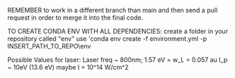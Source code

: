 REMEMBER to work in a different branch than main and then send a pull request in order to merge it into the final code.

TO CREATE CONDA ENV WITH ALL DEPENDENCIES:
create a folder in your repository called "env"
use 'conda env create -f environment.yml -p INSERT_PATH_TO_REPO\env

Possible Values for laser:
Laser freq ~ 800nm; 1.57 eV = w_L = 0.057 au
I_p ~ 10eV (13.6 eV)
maybe I = 10^14 W/cm^2
